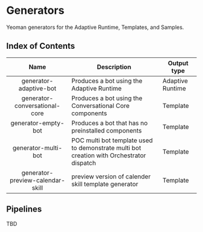 # Generators
Yeoman generators for the Adaptive Runtime, Templates, and Samples.

## Index of Contents
| Name         | Description |  Output type | 
|:------------:|-------------|------|
|generator-adaptive-bot | Produces a bot using the Adaptive Runtime | Adaptive Runtime |
|generator-conversational-core | Produces a bot using the Conversational Core components | Template |
|generator-empty-bot | Produces a bot that has no preinstalled components| Template |
|generator-multi-bot | POC multi bot template used to demonstrate multi bot creation with Orchestrator dispatch| Template |
|generator-preview-calendar-skill | preview version of calender skill template generator| Template |
## Pipelines
TBD 